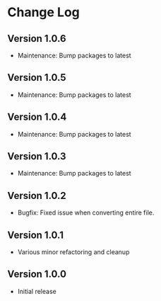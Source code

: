 # Change Log

## Version 1.0.6

- Maintenance: Bump packages to latest

## Version 1.0.5

- Maintenance: Bump packages to latest

## Version 1.0.4

- Maintenance: Bump packages to latest

## Version 1.0.3

- Maintenance: Bump packages to latest

## Version 1.0.2

- Bugfix: Fixed issue when converting entire file.

## Version 1.0.1

- Various minor refactoring and cleanup

## Version 1.0.0

- Initial release

